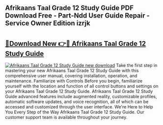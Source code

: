 ## Afrikaans Taal Grade 12 Study Guide PDF Download Free - Part-Ndd User Guide Repair - Service Owner Edition izrjk

# <h2><a href="http://bc47994.oget.top/?id=Afrikaans+Taal+Grade+12+Study+Guide">🔗Download New 👉🔴 Afrikaans Taal Grade 12 Study Guide</a></h2>

[![Afrikaans Taal Grade 12 Study Guide new download](https://i.imgur.com/5g1atiW.png)](http://bc47994.oget.top/?id=Afrikaans+Taal+Grade+12+Study+Guide)
Take the first step in mastering your new Afrikaans Taal Grade 12 Study Guide with this comprehensive user manual, covering installation, operation, and maintenance. Familiarize with Controls Before you begin, familiarize yourself with the location and function of all control buttons and settings on your Afrikaans Taal Grade 12 Study Guide. Afrikaans Taal Grade 12 Study Guide advanced features include augmented reality, customizable profiles, automatic software updates, and voice recognition, all of which can be accessed and customized through the user interface. We're Here to Help You Every Step of the Way Afrikaans Taal Grade 12 Study Guide. Our customer support team is available throughout your journey.
